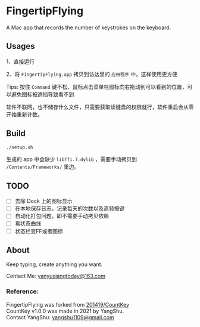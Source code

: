 # FingertipFlying

A Mac app that records the number of keystrokes on the keyboard.


## Usages

1、直接运行

2、将 `FingertipFlying.app` 拷贝到访达里的 `应用程序` 中，这样使用更方便

Tips: 按住 `Command` 键不松，鼠标点击菜单栏图标向右拖动到可以看到的位置，可以避免图标被遮挡导致看不到

软件不联网，也不储存什么文件，只需要获取读键盘的权限就行，软件重启会从零开始重新计数。

## Build


```bash
./setup.sh
```

生成的 app 中会缺少 `libffi.7.dylib` ，需要手动拷贝到 `/Contents/Frameworks/` 里边。

## TODO

- [ ] 去除 Dock 上的图标显示
- [ ] 在本地保存日志，记录每天的次数以及高频按键
- [ ] 自动化打包问题，即不需要手动拷贝依赖
- [ ] 看状态曲线
- [ ] 状态栏变FF或者图标

## About
Keep typing, create anything you want.

Contact Me: yanyuxiangtoday@163.com

### Reference:
FingertipFlying was forked from [201419/CountKey](https://github.com/201419/CountKey)  
CountKey v1.0.0 was made in 2021 by YangShu.  
Contact YangShu: yangshu1109@gmail.com  
